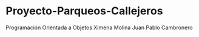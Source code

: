 # Proyecto-Parqueos-Callejeros
Programación Orientada a Objetos
Ximena Molina
Juan Pablo Cambronero
